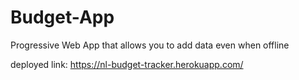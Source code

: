 # Budget-App
Progressive Web App that allows you to add data even when offline

deployed link: https://nl-budget-tracker.herokuapp.com/